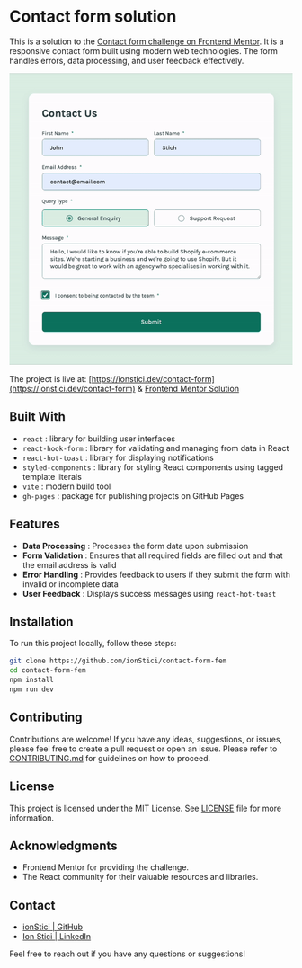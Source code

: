 # Contact form solution

This is a solution to the [Contact form challenge on Frontend Mentor](https://www.frontendmentor.io/challenges/contact-form--G-hYlqKJj). It is a responsive contact form built using modern web technologies. The form handles errors, data processing, and user feedback effectively.

![](./contact-form.gif)

The project is live at: [https://ionstici.dev/contact-form](https://ionstici.dev/contact-form) & [Frontend Mentor Solution](https://www.frontendmentor.io/solutions/contact-form-GnTWf8kFK0)

## Built With

- `react` : library for building user interfaces
- `react-hook-form` : library for validating and managing from data in React
- `react-hot-toast` : library for displaying notifications
- `styled-components` : library for styling React components using tagged template literals
- `vite` : modern build tool
- `gh-pages` : package for publishing projects on GitHub Pages

## Features

- **Data Processing** : Processes the form data upon submission
- **Form Validation** : Ensures that all required fields are filled out and that the email address is valid
- **Error Handling** : Provides feedback to users if they submit the form with invalid or incomplete data
- **User Feedback** : Displays success messages using `react-hot-toast`

## Installation

To run this project locally, follow these steps:

```bash
git clone https://github.com/ionStici/contact-form-fem
cd contact-form-fem
npm install
npm run dev
```

## Contributing

Contributions are welcome! If you have any ideas, suggestions, or issues, please feel free to create a pull request or open an issue. Please refer to [CONTRIBUTING.md](./CONTRIBUTING.md) for guidelines on how to proceed.

## License

This project is licensed under the MIT License. See [LICENSE](./LICENSE) file for more information.

## Acknowledgments

- Frontend Mentor for providing the challenge.
- The React community for their valuable resources and libraries.

## Contact

- [ionStici | GitHub](https://github.com/ionStici)
- [Ion Stici | LinkedIn](https://www.linkedin.com/in/ionstici/)

Feel free to reach out if you have any questions or suggestions!
